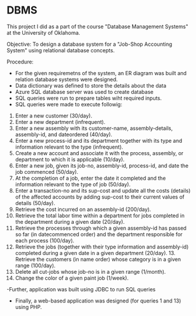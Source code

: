 # DBMS
This project I did as a part of the course "Database Management Systems" at the University of Oklahoma.

Objective: To design a database system for a "Job-Shop Accounting System" using relational database concepts.

Procedure:
- For the given requiremetns of the system, an ER diagram was built and relation database systems were designed.
- Data dictionary was defined to store the details about the data
- Azure SQL database server was used to create database
- SQL queries were run to prepare tables wiht required inputs.
- SQL queries were made to execute followig:

1. Enter a new customer (30/day).
2. Enter a new department (infrequent).
3. Enter a new assembly with its customer-name, assembly-details, assembly-id, and dateordered (40/day).
4. Enter a new process-id and its department together with its type and information relevant to the type (infrequent).
5. Create a new account and associate it with the process, assembly, or department to which it is applicable (10/day).
6. Enter a new job, given its job-no, assembly-id, process-id, and date the job commenced (50/day). 
7. At the completion of a job, enter the date it completed and the information relevant to the type of job (50/day).
8. Enter a transaction-no and its sup-cost and update all the costs (details) of the affected accounts by adding sup-cost to their current values of details (50/day).
9. Retrieve the cost incurred on an assembly-id (200/day). 
10. Retrieve the total labor time within a department for jobs completed in the department during a given date (20/day).
11. Retrieve the processes through which a given assembly-id has passed so far (in datecommenced order) and the department responsible for each process (100/day).
12. Retrieve the jobs (together with their type information and assembly-id) completed during a given date in a given department (20/day). 13. Retrieve the customers (in name order) whose category is in a given range (100/day). 
14. Delete all cut-jobs whose job-no is in a given range (1/month).
15. Change the color of a given paint job (1/week).

-Further, application was built using JDBC to run SQL queries
- Finally, a web-based application was designed (for queries 1 and 13) using PHP.
